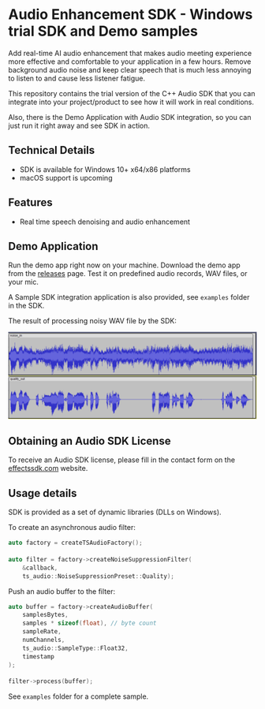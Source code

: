 # Audio Enhancement SDK - Windows trial SDK and Demo samples

Add real-time AI audio enhancement that makes audio meeting experience more effective and comfortable to your application in a few hours. Remove background audio noise and keep clear speech that is much less annoying to listen to and cause less listener fatigue.

This repository contains the trial version of the C++ Audio SDK that you can integrate into your project/product to see how it will work in real conditions.

Also, there is the Demo Application with Audio SDK integration, so you can just run it right away and see SDK in action.


## Technical Details

- SDK is available for Windows 10+ x64/x86 platforms
- macOS support is upcoming

## Features

- Real time speech denoising and audio enhancement

## Demo Application

Run the demo app right now on your machine. Download the demo app from the [releases](/releases) page. Test it on predefined audio records, WAV files, or your mic.

A Sample SDK integration application is also provided, see `examples` folder in the SDK.

The result of processing noisy WAV file by the SDK:

![TS Audio SDK Demo results](audio_results.PNG?raw=true "Demo results")

## Obtaining an Audio SDK License

To receive an Audio SDK license, please fill in the contact form on the [effectssdk.com](https://effectssdk.com/contacts) website.

## Usage  details

SDK is provided as a set of dynamic libraries (DLLs on Windows).

To create an asynchronous audio filter:

``` cpp
auto factory = createTSAudioFactory();

auto filter = factory->createNoiseSuppressionFilter(
    &callback,
    ts_audio::NoiseSuppressionPreset::Quality);
```

Push an audio buffer to the filter:

``` cpp
auto buffer = factory->createAudioBuffer(
    samplesBytes,
    samples * sizeof(float), // byte count
    sampleRate,
    numChannels,
    ts_audio::SampleType::Float32,
    timestamp
);

filter->process(buffer);
```

See `examples` folder for a complete sample.
